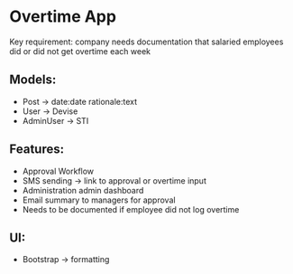 # Overtime App

Key requirement: company needs documentation that salaried employees did or did not get overtime each week

## Models:
- Post -> date:date rationale:text
- User -> Devise
- AdminUser -> STI

## Features:
- Approval Workflow
- SMS sending -> link to approval or overtime input
- Administration admin dashboard
- Email summary to managers for approval
- Needs to be documented if employee did not log overtime

## UI:
- Bootstrap -> formatting